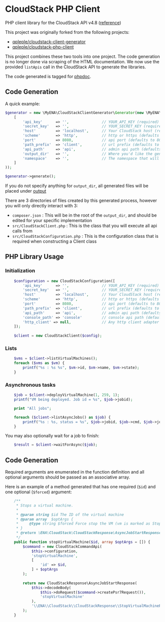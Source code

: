 CloudStack PHP Client
=====================

PHP client library for the CloudStack API v4.8 ([reference](https://cloudstack.apache.org/docs/api/apidocs-4.8/TOC_User.html))

This project was originally forked from the following projects:
  * [qpleple/cloudstack-client-generator](https://github.com/qpleple/cloudstack-client-generator)
  * [qpleple/cloudstack-php-client](https://github.com/qpleple/cloudstack-php-client)

This project combines these two tools into one project.  The code generation is no longer done via scraping of the HTML
 documentation.  We now use the provided ```listApis``` call in the CloudStack API to generate the libraries.

The code generated is tagged for [phpdoc](https://github.com/phpDocumentor/phpDocumentor2).

## Code Generation

A quick example:

```php
$generator = new \MyENA\CloudStackClientGenerator\Generator(new \MyENA\CloudStackClientGenerator\Configuration(
    [
        'api_key'      => '',               // YOUR_API_KEY (required)
        'secret_key'   => '',               // YOUR_SECRET_KEY (required)
        'host'         => 'localhost',      // Your CloudStack host (required)
        'scheme'       => 'http',           // http or https (defaults to http)
        'port'         => 8080,             // api port (defaults to 8080)
        'path_prefix'  => 'client',         // url prefix (defaults to 'client')
        'api_path'     => 'api',            // admin api path (defaults to 'api')
        'output_dir'   => '',               // Where you'd like the generated files to go (defaults to ./output)
        'namespace'    => '',               // The namespace that will be used in the generated files (optional)
    ]
));

$generator->generate();
```

If you do not specify anything for `output_dir`, all generated files will be placed under [output](./output)

There are 3 directories of files created by this generated process, however you will only directly interact with 3:

- `composer.json` : This will be in the root of the `output_dir`, and should be edited for your specific implementation
- `src/CloudStackClient.php` : This is the class that you will execute all api calls from
- `src/CloudStackConfiguration.php` : This is the configuration class that is required when constructing a Client class

PHP Library Usage
-----------------

### Initialization

```php
    $configuration = new CloudStackConfiguration([
        'api_key'      => '',               // YOUR_API_KEY (required)
        'secret_key'   => '',               // YOUR_SECRET_KEY (required)
        'host'         => 'localhost',      // Your CloudStack host (required)
        'scheme'       => 'http',           // http or https (defaults to http)
        'port'         => 8080,             // api port (defaults to 8080)
        'path_prefix'  => 'client',         // url prefix (defaults to 'client')
        'api_path'     => 'api',            // admin api path (defaults to 'api')
        'console_path' => 'console'         // console api path (defaults to 'console')
        'http_client' => null,              // Any http client adapter that supports php-http/httplug
    ]);
    
    $client = new CloudStackClient($config);
```

### Lists

```php
    $vms = $client->listVirtualMachines();
    foreach ($vms as $vm) {
        printf("%s : %s %s", $vm->id, $vm->name, $vm->state);
    }
```

### Asynchronous tasks

```php
    $job = $client->deployVirtualMachine(1, 259, 1);
    printf("VM being deployed. Job id = %s", $job->jobid);

    print "All jobs";

    foreach ($client->listAsyncJobs() as $job) {
        printf("%s : %s, status = %s", $job->jobid, $job->cmd, $job->jobstatus);
    }
```

You may also optionally wait for a job to finish:
```php
    $result = $client->waitForAsync($job);
```

Code Generation
---------------

Required arguments are enumerated in the function definition and all optional arguments should be passed as an associative array.

Here is an example of a method generated that has one required (`$id`) and one optional (`$forced`) argument:

```php
    /**
     * Stops a virtual machine.
     *
     * @param string $id The ID of the virtual machine
     * @param array  $optArgs {
     *     @type string $forced Force stop the VM (vm is marked as Stopped even when command fails to be send to the backend).  The caller knows the VM is stopped.
     * }
     * @return \ENA\CloudStack\CloudStackResponse\AsyncJobStartResponse
     */
    public function stopVirtualMachine($id, array $optArgs = []) {
        $command = new CloudStackCommandApi(
            $this->configuration,
            'stopVirtualMachine',
            [
                'id' => $id,
            ] + $optArgs
        );
    
        return new CloudStackResponse\AsyncJobStartResponse(
            $this->decodeBody(
                $this->doRequest($command->createPsr7Request()),
                'stopVirtualMachine'
            ),
            '\\ENA\\CloudStack\\CloudStackResponse\\StopVirtualMachineResponse'
        );
    }
```
